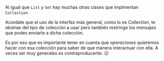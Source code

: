 Al igual que `List` y `Set` hay muchas otras clases que implmentan `Collection`.

Acordate que el uso de la interfaz más general, como lo es Collection, te _abstrae_ del tipo de colección a usar pero también restringe los mensajes que podes enviarle a dicha colección.

Es por eso que es importante tener en cuenta que _operaciones_ quieremos hacer con esa colección para saber de que manera interactuar con ella. A veces ser muy generales es contraproducente. :confused: